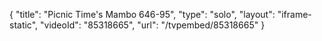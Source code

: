 {
    "title": "Picnic Time's Mambo 646-95",
    "type": "solo",
    "layout": "iframe-static",
    "videoId": "85318665",
    "url": "\/tvpembed\/85318665"
}